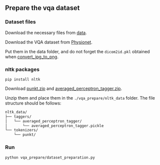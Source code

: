 ## Prepare the vqa dataset

### Dataset files

Download the necessary files from [data](https://github.com/Holipori/EKAID/tree/main/model/data).

Download the VQA dataset from [Physionet](https://physionet.org/content/medical-diff-vqa/1.0.0/).

Put them in the data folder, and do not forget the `dicom2id.pkl` obtained when [convert_jpg_to_png](mae_pretraining/dataloader/convert.py).

### nltk packages

```shell
pip install nltk
```
Download [punkt.zip](https://github.com/nltk/nltk_data/blob/gh-pages/packages/tokenizers/punkt.zip) and [averaged_perceptron_tagger.zip](https://github.com/nltk/nltk_data/blob/gh-pages/packages/taggers/averaged_perceptron_tagger.zip).

Unzip them and place them in the `./vqa_prepare/nltk_data` folder. The file structure should be follows:
```txt
nltk_data/
├── taggers/
│   └── averaged_perceptron_tagger/
│       └── averaged_perceptron_tagger.pickle
└── tokenizers/
    └── punkt/
```

### Run

```shell
python vqa_prepare/dataset_preparation.py
```


